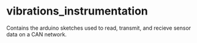 # vibrations_instrumentation
Contains the arduino sketches used to read, transmit, and recieve sensor data on a CAN network.
